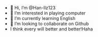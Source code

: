 - 👋 Hi, I’m @Han-llz123
- 👀 I’m interested in playing computer
- 🌱 I’m currently learning English
- 💞️ I’m looking to collaborate on Github
- I think every will better and better!Haha

<!---
Han-llz123/Han-llz123 is a ✨ special ✨ repository because its `README.md` (this file) appears on your GitHub profile.
You can click the Preview link to take a look at your changes.
--->

